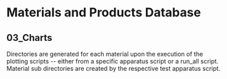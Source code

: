 # Materials and Products Database

## 03_Charts
Directories are generated for each material upon the execution of the plotting scripts -- either from a specific apparatus script or a run_all script. Material sub directories are created by the respective test apparatus script. 